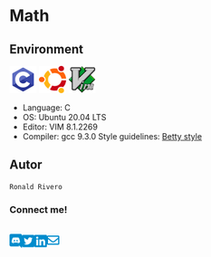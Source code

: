 # Math

## Environment
<div >
  <a href="https://www.cprogramming.com/" target="_blank"><img height="48px" src="https://raw.githubusercontent.com/ralexrivero/xelar_theme_profile/main/icons/language_c-programming.svg" alt="C programming language" ></a>
  <a href="https://ubuntu.com/" target="_blank"><img height="48px" src="https://raw.githubusercontent.com/ralexrivero/xelar_theme_profile/main/icons/ubuntu-icon.svg" alt="C programming language"></a>
    <a href="https://www.vim.org/" target="_blank"><img height="48px" src="https://raw.githubusercontent.com/ralexrivero/xelar_theme_profile/main/icons/Vimlogo.svg" alt="C programming language"></a>
</div>


- Language: C
- OS: Ubuntu 20.04 LTS
- Editor: VIM 8.1.2269
- Compiler: gcc 9.3.0
Style guidelines: [Betty style](https://github.com/holbertonschool/Betty/wiki)

## Autor
```
Ronald Rivero
```
### Connect me!
<br>
<a href ="https://discord.gg/4QNsYMAa4t" target="_blank" rel="noreferrer noopener"> <img align="left" src="https://raw.githubusercontent.com/ralexrivero/xelar_theme_profile/main/icons/discord-brands_blue.svg" alt="Ronald Rivero | Discord" width="22px"> </a>
<a href="https://twitter.com/ralex_uy" target="_blank"> <img align="left" alt="Ronald Rivero | Twitter" width="22px" src="https://raw.githubusercontent.com/ralexrivero/xelar_theme_profile/main/icons/twitter-square-brands_blue.svg" /> </a>
<a href="https://www.linkedin.com/in/ronald-rivero/" target="_blank"> <img align="left" alt="Ronald Rivero | LinkedIn" width="22px" src="https://raw.githubusercontent.com/ralexrivero/xelar_theme_profile/main/icons/linkedin-brands_blue.svg" /> </a>
<a href="mailto:ralexrivero@gmail.com?subject=Contact" target="_blank"><img align="left" width="22" src="https://raw.githubusercontent.com/ralexrivero/xelar_theme_profile/main/icons/envelope-regular_blue.svg" alt="email me"> </a>
<br>
